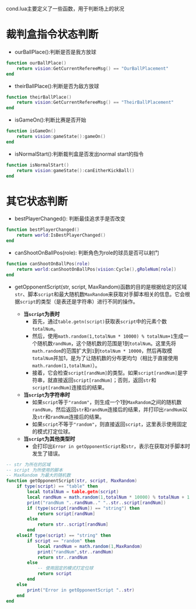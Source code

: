 cond.lua主要定义了一些函数，用于判断场上的状况

# 裁判盒指令状态判断
* ourBallPlace():判断是否是我方放球
```lua
function ourBallPlace()
	return vision:GetCurrentRefereeMsg() == "OurBallPlacement"
end
```

* theirBallPlace():判断是否为敌方放球
```lua
function theirBallPlace()
	return vision:GetCurrentRefereeMsg() == "TheirBallPlacement"
end
```

* isGameOn():判断比赛是否开始
```lua
function isGameOn()
	return vision:gameState():gameOn()
end
```

* isNormalStart():判断裁判盒是否发出normal start的指令
```lua
function isNormalStart()
	return vision:gameState():canEitherKickBall()
end
```

# 其它状态判断

* bestPlayerChanged(): 判断最佳追求手是否改变
```lua
function bestPlayerChanged()
	return world:IsBestPlayerChanged()
end
```

* canShootOnBallPos(role): 判断角色为role的球员是否可以射门
```lua
function canShootOnBallPos(role)
	return world:canShootOnBallPos(vision:Cycle(),gRoleNum[role])
end
```

* getOpponentScript(str, script, MaxRandom)函数的目的是根据给定的区域`str`、脚本`script`和最大随机数`MaxRandom`来获取对手脚本相关的信息。它会根据`script`的类型（是表还是字符串）进行不同的操作。

   - **当`script`为表时**
     - 首先，通过`table.getn(script)`获取表`script`中的元素个数`totalNum`。
     - 然后，使用`math.random(1,totalNum * 10000) % totalNum+1`生成一个随机数`randNum`，这个随机数的范围是1到`totalNum`。这里先将`math.random`的范围扩大到`1`到`totalNum * 10000`，然后再取模`totalNum`并加1，是为了让随机数的分布更均匀（相比于直接使用`math.random(1,totalNum)`）。
     - 接着，它会检查`script[randNum]`的类型。如果`script[randNum]`是字符串，就直接返回`script[randNum]`；否则，返回`str`和`script[randNum]`连接后的结果。
   - **当`script`为字符串时**
     - 如果`script`等于`"random"`，则生成一个1到`MaxRandom`之间的随机数`randNum`，然后返回`str`和`randNum`连接后的结果，并打印出`randNum`以及`str`和`randNum`连接后的结果。
     - 如果`script`不等于`"random"`，则直接返回`script`，这里表示使用固定的模式打定位球。
   - **当`script`为其他类型时**
     - 会打印出`Error in getOpponentScript`和`str`，表示在获取对手脚本时发生了错误。
```lua
-- str 为所在的区域
-- script 为所使用的脚本
-- MaxRandom 为最大的随机数
function getOpponentScript(str, script, MaxRandom)
	if type(script) == "table" then
		local totalNum = table.getn(script)
		local randNum = math.random(1,totalNum * 10000) % totalNum + 1
		print("randNum "..randNum.." "..str..script[randNum])
		if (type(script[randNum]) == "string") then
			return script[randNum]
		else
			return str..script[randNum]
		end
	elseif type(script) == "string" then
		if script == "random" then
			local randNum = math.random(1,MaxRandom)
			print("randNum",str..randNum)
			return str..randNum
		else
			-- 使用固定的模式打定位球
			return script
		end
	else
		print("Error in getOpponentScript "..str)
	end	
end
```